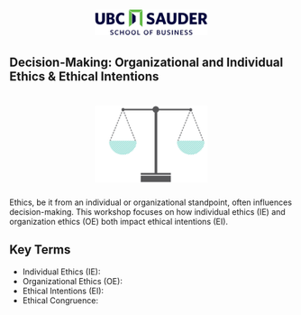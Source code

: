 <h1 align="center">
<img float="center" src="/images/img/Sauder.png" width=200 />
<h2>Decision-Making: Organizational and Individual Ethics & Ethical Intentions
</h2>
</h1>

<h1 align="center">
<img float="center" src="/images/img/Ethics.png" width=200 />
</h1>

Ethics, be it from an individual or organizational standpoint, often influences decision-making. This workshop focuses on how individual ethics (IE) and organization ethics (OE) both impact ethical intentions (EI).

## Key Terms
* Individual Ethics (IE):
* Organizational Ethics (OE):
* Ethical Intentions (EI):
* Ethical Congruence:
